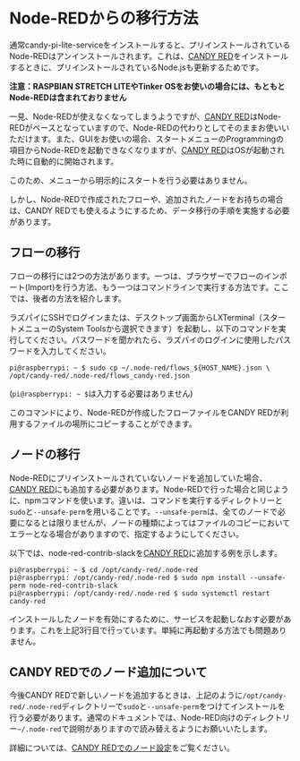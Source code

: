 <!-- toc -->

# Node-REDからの移行方法

通常candy-pi-lite-serviceをインストールすると、プリインストールされているNode-REDはアンインストールされます。これは、[CANDY RED](https://github.com/CANDY-LINE/candy-red)をインストールするときに、プリインストールされているNode.jsも更新するためです。

**注意：RASPBIAN STRETCH LITEやTinker OSをお使いの場合には、もともとNode-REDは含まれておりません**

一見、Node-REDが使えなくなってしまうようですが、[CANDY RED](https://github.com/CANDY-LINE/candy-red)はNode-REDがベースとなっていますので、Node-REDの代わりとしてそのままお使いいただけます。また、GUIをお使いの場合、スタートメニューのProgrammingの項目からNode-REDを起動できなくなりますが、[CANDY RED](https://github.com/CANDY-LINE/candy-red)はOSが起動された時に自動的に開始されます。

このため、メニューから明示的にスタートを行う必要はありません。

しかし、Node-REDで作成されたフローや、追加されたノードをお持ちの場合は、CANDY REDでも使えるようにするため、データ移行の手順を実施する必要があります。

## フローの移行

フローの移行には2つの方法があります。一つは、ブラウザーでフローのインポート(Import)を行う方法、もう一つはコマンドラインで実行する方法です。ここでは、後者の方法を紹介します。

ラズパイにSSHでログインまたは、デスクトップ画面からLXTerminal（スタートメニューのSystem Toolsから選択できます）を起動し、以下のコマンドを実行してください。パスワードを聞かれたら、ラズパイのログインに使用したパスワードを入力してください。

    pi@raspberrypi: ~ $ sudo cp ~/.node-red/flows_${HOST_NAME}.json \
    /opt/candy-red/.node-red/flows_candy-red.json

(`pi@raspberrypi: ~ $`は入力する必要はありません)

このコマンドにより、Node-REDが作成したフローファイルをCANDY REDが利用するファイルの場所にコピーすることができます。

## ノードの移行

Node-REDにプリインストールされていないノードを追加していた場合、[CANDY RED](https://github.com/CANDY-LINE/candy-red)にも追加する必要があります。Node-REDで行った場合と同じように、npmコマンドを使います。違いは、コマンドを実行するディレクトリーと`sudo`と`--unsafe-perm`を用いることです。`--unsafe-perm`は、全てのノードで必要になるとは限りませんが、ノードの種類によってはファイルのコピーにおいてエラーとなる場合がありますので、指定するようにしてください。

以下では、node-red-contrib-slackを[CANDY RED](https://github.com/CANDY-LINE/candy-red)に追加する例を示します。

    pi@raspberrypi: ~ $ cd /opt/candy-red/.node-red
    pi@raspberrypi: /opt/candy-red/.node-red $ sudo npm install --unsafe-perm node-red-contrib-slack
    pi@raspberrypi: /opt/candy-red/.node-red $ sudo systemctl restart candy-red

インストールしたノードを有効にするために、サービスを起動しなおす必要があります。これを上記3行目で行っています。単純に再起動する方法でも問題ありません。

## CANDY REDでのノード追加について

今後CANDY REDで新しいノードを追加するときは、上記のように`/opt/candy-red/.node-red`ディレクトリーで`sudo`と`--unsafe-perm`をつけてインストールを行う必要があります。通常のドキュメントでは、Node-RED向けのディレクトリー`~/.node-red`で説明がありますので読み替えるようにお願いいたします。

詳細については、[CANDY REDでのノード設定](/configuration/)をご覧ください。
